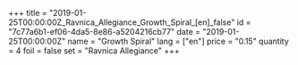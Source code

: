 +++
title = "2019-01-25T00:00:00Z_Ravnica_Allegiance_Growth_Spiral_[en]_false"
id = "7c77a6b1-ef06-4da5-8e86-a5204216cb77"
date = "2019-01-25T00:00:00Z"
name = "Growth Spiral"
lang = ["en"]
price = "0.15"
quantity = 4
foil = false
set = "Ravnica Allegiance"
+++
